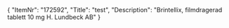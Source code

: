 {
  "ItemNr": "172592",
  "Title": "test",
  "Description": "Brintellix, filmdragerad tablett 10 mg H. Lundbeck AB"
}